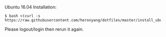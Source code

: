 Ubuntu 16.04 Installation:

    $ bash <(curl -s https://raw.githubusercontent.com/heronyang/dotfiles/master/install_ubuntu.sh)

Please logout/login then rerun it again.
